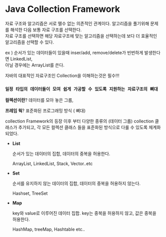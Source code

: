  Java Collection Framework
============


자료 구조와 알고리즘은 서로 뗄수 없는 의존적인 관계이다.
알고리즘을 풀기위해 문제를 해석한 다음 보통 자료 구조를 선택한다.  
자료 구조를 선택하면 해당 자료구조에 맞는 알고리즘을 선택하는데 보다 더 효율적인 알고리즘을 선택할 수 있다.  


ex )  순서가 있는 데이터들이 있을때 inser/add, remove/delete가 빈번하게 발생한다면 LinkedList,  
아닐 경우에는 ArrayList를 쓴다.  


자바의 대표적인 자료구조인 Collection을 이해하는것은 필수!!!

### `일정 타입의 데이터들이 모여 쉽게 가공할 수 있도록 지원하는 자료구조의 뼈대`

**컬렉션이란**?  데이터를 모아 놓은 그룹,

**프레임 웍**?  표준화된 프로그래밍 방식 ( 뼈대)

collection Framework의 등장 이후 부터 다양한 종류의 (데이터 그룹)  collection 클래스가 추가되고, 각 모든 컬렉션 클래스 들을 표준화된 방식으로 다룰 수 있도록 체계화 되었다.


- **List**

  순서가 있는 데이터의 집합, 데이터의 중복을 허용한다.

  ArrayList,  LinkedList,  Stack, Vector..etc



- **Set**

  순서를 유지하지 않는 데이터의 집합, 데이터의 중복을 허용하지 않는다.

  Hashset, TreeSet

- **Map**

  key와 value로 이루어진 데이터 집합.
  key는 중복을 허용하지 않고, 값은 중복을 허용한다.

  HashMap, treeMap, Hashtable etc..
